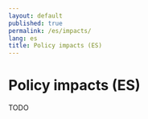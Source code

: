 ```yaml
---
layout: default
published: true
permalink: /es/impacts/
lang: es
title: Policy impacts (ES)
---
```



# Policy impacts (ES)

TODO

